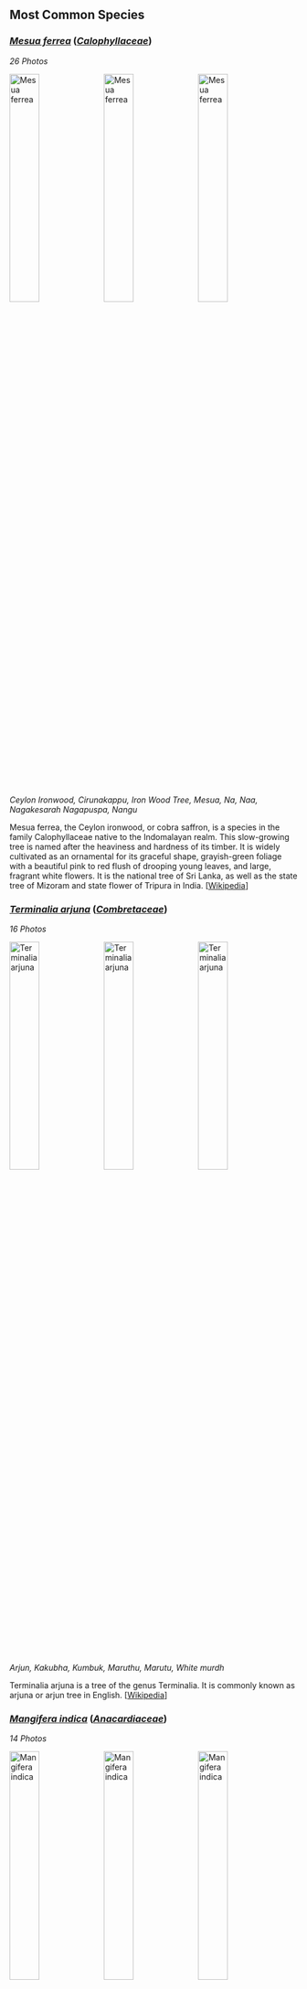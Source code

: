 ## Most Common Species

### [*Mesua ferrea*](https://en.wikipedia.org/wiki/Mesua_ferrea) ([*Calophyllaceae*](https://en.wikipedia.org/wiki/Calophyllaceae))

*26 Photos*

<img src="data/images/Photo-2024-03-26-07-58-57.jpg" alt="Mesua ferrea"  width="32%" height="32%" /> <img src="data/images/Photo-2024-03-17-08-12-38.jpg" alt="Mesua ferrea"  width="32%" height="32%" /> <img src="data/images/Photo-2024-03-26-07-46-50.jpg" alt="Mesua ferrea"  width="32%" height="32%" />

*Ceylon Ironwood, Cirunakappu, Iron Wood Tree, Mesua, Na, Naa, Nagakesarah Nagapuspa, Nangu*

Mesua ferrea, the Ceylon ironwood,  or cobra saffron, is a species in the family Calophyllaceae native to the Indomalayan realm. This slow-growing tree is named after the heaviness and hardness of its timber. It is widely cultivated as an ornamental for its graceful shape, grayish-green foliage with a beautiful pink to red flush of drooping young leaves, and large, fragrant white flowers. It is the national tree of Sri Lanka, as well as the state tree of Mizoram and state flower of Tripura in India. [[Wikipedia](https://en.wikipedia.org/wiki/Mesua_ferrea)]

### [*Terminalia arjuna*](https://en.wikipedia.org/wiki/Terminalia_arjuna) ([*Combretaceae*](https://en.wikipedia.org/wiki/Combretaceae))

*16 Photos*

<img src="data/images/Photo-2024-03-10-06-44-36.jpg" alt="Terminalia arjuna"  width="32%" height="32%" /> <img src="data/images/Photo-2024-03-17-08-30-56.jpg" alt="Terminalia arjuna"  width="32%" height="32%" /> <img src="data/images/Photo-2024-03-22-08-06-20.jpg" alt="Terminalia arjuna"  width="32%" height="32%" />

*Arjun, Kakubha, Kumbuk, Maruthu, Marutu, White murdh*

Terminalia arjuna is a tree of the genus Terminalia. It is commonly known as arjuna or arjun tree in English. [[Wikipedia](https://en.wikipedia.org/wiki/Terminalia_arjuna)]

### [*Mangifera indica*](https://en.wikipedia.org/wiki/Mangifera_indica) ([*Anacardiaceae*](https://en.wikipedia.org/wiki/Anacardiaceae))

*14 Photos*

<img src="data/images/Photo-2024-03-10-07-56-41.jpg" alt="Mangifera indica"  width="32%" height="32%" /> <img src="data/images/Photo-2024-03-21-07-46-34.jpg" alt="Mangifera indica"  width="32%" height="32%" /> <img src="data/images/Photo-2024-03-25-07-22-16.jpg" alt="Mangifera indica"  width="32%" height="32%" />

*Amba, Amiram, Amra, Ma, Mamaram, Mangai, Mango, Mango Tree, Mee Amba, Sahakara, आम*

Mangifera indica, commonly known as mango, is a species of flowering plant in the family Anacardiaceae. It is a large fruit tree, capable of growing to a height of 30 metres (100 feet). There are two distinct genetic populations in modern mangoes – the "Indian type" and the "Southeast Asian type". [[Wikipedia](https://en.wikipedia.org/wiki/Mangifera_indica)]

### [*Terminalia catappa*](https://en.wikipedia.org/wiki/Terminalia_catappa) ([*Combretaceae*](https://en.wikipedia.org/wiki/Combretaceae))

*13 Photos*

<img src="data/images/Photo-2024-03-22-08-08-02.jpg" alt="Terminalia catappa"  width="32%" height="32%" /> <img src="data/images/Photo-2024-03-13-07-19-49.jpg" alt="Terminalia catappa"  width="32%" height="32%" /> <img src="data/images/Photo-2024-03-22-08-07-24.jpg" alt="Terminalia catappa"  width="32%" height="32%" />

*Country-almond, Indian-almond, Kottamba, Kottan, Nattu Vadam, Nattuvadumai, Tailaphala, Tropical almond*

Terminalia catappa is a large tropical tree in the leadwood tree family, Combretaceae, native to Asia, Australia, the Pacific, Madagascar and Seychelles. Common names in English include country almond, Indian almond, Malabar almond, sea almond, tropical almond, beach almond and false kamani. [[Wikipedia](https://en.wikipedia.org/wiki/Terminalia_catappa)]

### [*Artocarpus heterophyllus*](https://en.wikipedia.org/wiki/Artocarpus_heterophyllus) ([*Moraceae*](https://en.wikipedia.org/wiki/Moraceae))

*10 Photos*

<img src="data/images/Photo-2024-03-13-07-01-28.jpg" alt="Artocarpus heterophyllus"  width="32%" height="32%" /> <img src="data/images/Photo-2024-03-25-07-22-44.jpg" alt="Artocarpus heterophyllus"  width="32%" height="32%" /> <img src="data/images/Photo-2024-03-15-07-05-26.jpg" alt="Artocarpus heterophyllus"  width="32%" height="32%" />

*Herali, Jackfruit, Kos, Pala, Palavu, Panasam, Pila, Vaela, Waraka See Artocarpus Indica, কাঠাল, పనస*

The jackfruit is the fruit of jack tree Artocarpus heterophyllus, a species of tree in the fig, mulberry, and breadfruit family (Moraceae). The jackfruit is the largest tree fruit, reaching as much as 55 kg (120 pounds) in weight, 90 cm (35 inches) in length, and 50 cm (20 inches) in diameter. A mature jackfruit tree produces some 200 fruits per year, with older trees bearing up to 500 fruits in a year. The jackfruit is a multiple fruit composed of hundreds to thousands of individual flowers, and the fleshy petals of the unripe fruit are eaten.The jackfruit tree is well-suited to tropical lowlands and is widely cultivated throughout tropical regions of the world, including India, Bangladesh, Sri Lanka, and the rainforests of the Philippines, Indonesia, Malaysia, and Australia.The ripe fruit is sweet (depending on variety) and is commonly used in desserts. Canned green jackfruit has a mild taste and meat-like texture that lends itself to being called "vegetable meat". Jackfruit is commonly used in South and Southeast Asian cuisines. Both ripe and unripe fruits are consumed. It is available internationally, canned or frozen, and in chilled meals, as are various products derived from the fruit, such as noodles and chips. [[Wikipedia](https://en.wikipedia.org/wiki/Artocarpus_heterophyllus)]

### [*Cassia fistula*](https://en.wikipedia.org/wiki/Cassia_fistula) ([*Fabaceae*](https://en.wikipedia.org/wiki/Fabaceae))

*9 Photos*

<img src="data/images/Photo-2024-03-11-07-15-36.jpg" alt="Cassia fistula"  width="32%" height="32%" /> <img src="data/images/Photo-2024-03-10-06-46-33.jpg" alt="Cassia fistula"  width="32%" height="32%" /> <img src="data/images/Photo-2024-03-11-06-46-42.jpg" alt="Cassia fistula"  width="32%" height="32%" />

*Aehaela, Amaltas, Aragvadha, Ehela, Golden Shower Tree, Indian-laburnum, Konnai, Konrai, Mullaimaram*

Cassia fistula, also known as golden shower, purging cassia, Indian laburnum, Kani Konna (Malayalam: കണിക്കൊന്ന),, Konna Poo or pudding-pipe tree, is a flowering plant in the family Fabaceae. The species is native to the Indian subcontinent and adjacent regions of Southeast Asia. It is the official state flower of Kerala state in India. It is also a popular ornamental plant and is also used in herbal medicine. [[Wikipedia](https://en.wikipedia.org/wiki/Cassia_fistula)]

### [*Tabernaemontana divaricata*](https://en.wikipedia.org/wiki/Tabernaemontana_divaricata) ([*Apocynaceae*](https://en.wikipedia.org/wiki/Apocynaceae))

*9 Photos*

<img src="data/images/Photo-2024-03-23-08-57-10.jpg" alt="Tabernaemontana divaricata"  width="32%" height="32%" /> <img src="data/images/Photo-2024-03-21-07-34-39.jpg" alt="Tabernaemontana divaricata"  width="32%" height="32%" /> <img src="data/images/Photo-2024-03-11-06-27-46.jpg" alt="Tabernaemontana divaricata"  width="32%" height="32%" />

*Adukkunandiyavattai, Butterfly-gardenia, Crape-jasmine, Nandi Battai, Nandiar Vattai, Nandivrksah, Vathu Sudda, Wathu Sudda, Watu Sudda, Watusudda, నందివర్ధనం*

Tabernaemontana divaricata, commonly called pinwheel flower, crape jasmine, East India rosebay, and Nero's crown, is an evergreen shrub or small tree native to South Asia, Southeast Asia and China. In zones where it is not hardy it is grown as a house/glasshouse plant for its attractive flowers and foliage. The stem exudes a milky latex when broken, whence comes the name milk flower [[Wikipedia](https://en.wikipedia.org/wiki/Tabernaemontana_divaricata)]

### [*Casuarina equisetifolia*](https://en.wikipedia.org/wiki/Casuarina_equisetifolia) ([*Casuarinaceae*](https://en.wikipedia.org/wiki/Casuarinaceae))

*8 Photos*

<img src="data/images/Photo-2024-03-08-07-16-43.jpg" alt="Casuarina equisetifolia"  width="32%" height="32%" /> <img src="data/images/Photo-2024-03-15-07-11-59.jpg" alt="Casuarina equisetifolia"  width="32%" height="32%" /> <img src="data/images/Photo-2024-03-08-06-50-00.jpg" alt="Casuarina equisetifolia"  width="32%" height="32%" />

*Australian beefwood, Australian-pine, Beach sheoak*

Casuarina equisetifolia, commonly known as coastal she-oak, horsetail she-oak, ironwood, beach sheoak, beach casuarina or whistling tree  is a species of flowering plant in the family Casuarinaceae and is native to Australia, New Guinea, Southeast Asia and India. It is a small to medium-sized, monoecious tree with scaly or furrowed bark on older specimens, drooping branchlets, the leaves reduced to scales in whorls of 7 or 8, the fruit 10–24 mm (0.39–0.94 in) long containing winged seeds (samaras) 6–8 mm (0.24–0.31 in) long. [[Wikipedia](https://en.wikipedia.org/wiki/Casuarina_equisetifolia)]

### [*Filicium decipiens*](https://en.wikipedia.org/wiki/Filicium_decipiens) ([*Sapindaceae*](https://en.wikipedia.org/wiki/Sapindaceae))

*8 Photos*

<img src="data/images/Photo-2024-03-26-07-50-35.jpg" alt="Filicium decipiens"  width="32%" height="32%" /> <img src="data/images/Photo-2024-03-17-08-16-08.jpg" alt="Filicium decipiens"  width="32%" height="32%" /> <img src="data/images/Photo-2024-03-11-06-42-57.jpg" alt="Filicium decipiens"  width="32%" height="32%" />

*Ferntree*

Filicium decipiens, called the ferntree, fern tree or fern leaf tree, is a species of Filicium found in east Africa, Madagascar, India and Sri Lanka. It is planted as an ornamental tree in the Indian subcontinent, Indonesia, Hawaii, and elsewhere.


== References == [[Wikipedia](https://en.wikipedia.org/wiki/Filicium_decipiens)]

### [*Peltophorum pterocarpum*](https://en.wikipedia.org/wiki/Peltophorum_pterocarpum) ([*Fabaceae*](https://en.wikipedia.org/wiki/Fabaceae))

*8 Photos*

<img src="data/images/Photo-2024-03-21-07-47-43.jpg" alt="Peltophorum pterocarpum"  width="32%" height="32%" /> <img src="data/images/Photo-2024-03-20-07-34-24.jpg" alt="Peltophorum pterocarpum"  width="32%" height="32%" /> <img src="data/images/Photo-2024-03-20-07-41-11.jpg" alt="Peltophorum pterocarpum"  width="32%" height="32%" />

*Copperpod, Kaha Maara, Kona Maram, Maara, Nilalvakai, Yellow flame, Yellow flametree*

Peltophorum pterocarpum (commonly known as copperpod, yellow-flamboyant, yellow flametree, yellow poinciana or yellow-flame) is a species of Peltophorum, native to tropical southeastern Asia and a popular ornamental tree grown around the world. [[Wikipedia](https://en.wikipedia.org/wiki/Peltophorum_pterocarpum)]
